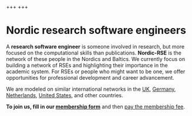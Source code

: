 +++
+++


# Nordic research software engineers

A **research software engineer** is someone involved in research, but
more focused on the computational skills than publications.
**Nordic-RSE** is the network of these people in the Nordics and Baltics.  We
currently focus on building a network of RSEs and highlighting their
importance in the academic system.  For RSEs or people who might want to be one,
we offer opportunities for professional development and career
advancement.

We are modeled on similar international networks in the
[UK](https://rse.ac.uk), [Germany](https://de-rse.org),
[Netherlands](https://nl-rse.org/), [United
States](https://us-rse.org), and other countries.

**To join us, fill in our [membership form](https://forms.gle/qCVVRGXPi3Hq7inW6)** and then [pay the membership fee](@/about/membership-fee.md).

